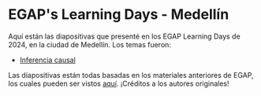 # EGAP's Learning Days - Medellín

Aquí están las diapositivas que presenté en los EGAP Learning Days de 2024, en la ciudad de Medellín. Los temas fueron:

- [Inferencia causal](https://danilofreire.github.io/ldm/causal-inference.html)

Las diapositivas están todas basadas en los materiales anteriores de EGAP, los cuales pueden ser vistos [aquí](https://github.com/egap/learningdays-resources/). ¡Créditos a los autores originales!
